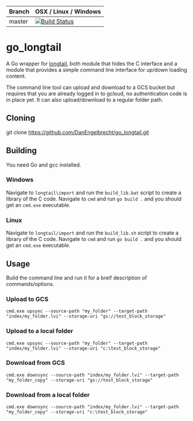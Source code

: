 |Branch      | OSX / Linux / Windows |
|------------|-----------------------|
|master      | [![Build Status](https://travis-ci.org/DanEngelbrecht/go_longtail.svg?branch=master)](https://travis-ci.org/DanEngelbrecht/go_longtail?branch=master) |

# go_longtail

A Go wrapper for [longtail](https://github.com/DanEngelbrecht/longtail), both module that hides the C interface and a module that provides a simple command line interface for up/down loading content.

The command line tool can upload and download to a GCS bucket but requires that you are already logged in to gcloud, no authentication code is in place yet. It can also upload/download to a regular folder path.

## Cloning
git clone https://github.com/DanEngelbrecht/go_longtail.git

## Building
You need Go and gcc installed.

### Windows
Navigate to `longtail\import` and run the `build_lib.bat` script to create a library of the C code.
Navigate to `cmd` and run `go build .` and you should get an `cmd.exe` executable.

### Linux
Navigate to `longtail/import` and run the `build_lib.sh` script to create a library of the C code.
Navigate to `cmd` and run `go build .` and you should get an `cmd.exe` executable.

## Usage
Build the command line and run it for a breif description of commands/options.

### Upload to GCS
`cmd.exe upsync --source-path "my_folder" --target-path "index/my_folder.lvi" --storage-uri "gs://test_block_storage"`

### Upload to a local folder
`cmd.exe upsync --source-path "my_folder" --target-path "index/my_folder.lvi" --storage-uri "c:\test_block_storage"`

### Download from GCS
`cmd.exe downsync --source-path "index/my_folder.lvi" --target-path "my_folder_copy" --storage-uri "gs://test_block_storage"`

### Download from a local folder
`cmd.exe downsync --source-path "index/my_folder.lvi" --target-path "my_folder_copy" --storage-uri "c:\test_block_storage"`

